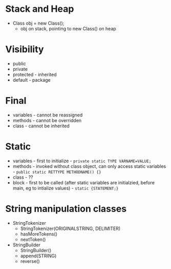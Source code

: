# Stack and Heap
* Class obj = new Class();
  * obj on stack, pointing to new Class() on heap
# Visibility
* public
* private
* protected - inherited
* default - package
# Final
* variables - cannot be reassigned
* methods - cannot be overridden
* class - cannot be inherited
# Static
* variables - first to initialize - `private static TYPE VARNAME=VALUE;`
* methods - invoked without class object, can only access static variables - `public static RETTYPE METHODNAME() {}`
* class - ??
* block - first to be called (after static variables are initialzied, before main, eg to intialize values) - `static {STATEMENT;}`
# String manipulation classes
* StringTokenizer
  * StringTokenizer(ORIGINALSTRING, DELIMITER)
  * hasMoreTokens()
  * nextToken()
* StringBuilder
  * StringBuilder()
  * append(STRING)
  * reverse()
